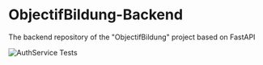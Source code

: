 # ObjectifBildung-Backend
The backend repository of the "ObjectifBildung" project based on FastAPI

![AuthService Tests](https://github.com/Kascali-services/ObjectifBildung-Backend/actions/workflows/test-authService.yml/badge.svg)

